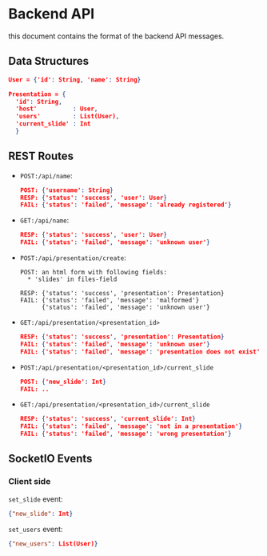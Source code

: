 # Backend API

this document contains the format of the backend API messages.

## Data Structures

```json
User = {'id': String, 'name': String}

Presentation = {
  'id': String, 
  'host'          : User,
  'users'         : List(User),
  'current_slide' : Int
  }
```

## REST Routes

* `POST:/api/name`:
  ```json
  POST: {'username': String}
  RESP: {'status': 'success', 'user': User}
  FAIL: {'status': 'failed', 'message': 'already registered'}
  ```
* `GET:/api/name`:
  ```json
  RESP: {'status': 'success', 'user': User}
  FAIL: {'status': 'failed', 'message': 'unknown user'}
  ```
* `POST:/api/presentation/create`:
  ```
  POST: an html form with following fields:
    * 'slides' in files-field

  RESP: {'status': 'success', 'presentation': Presentation}
  FAIL: {'status': 'failed', 'message': 'malformed'}
        {'status': 'failed', 'message': 'unknown user'}
  ```
* `GET:/api/presentation/<presentation_id>`
  ```json
  RESP: {'status': 'success', 'presentation': Presentation}
  FAIL: {'status': 'failed', 'message': 'unknown user'}
  FAIL: {'status': 'failed', 'message': 'presentation does not exist'}
  ```
* `POST:/api/presentation/<presentation_id>/current_slide`
  ```json
  POST: {'new_slide': Int}
  FAIL: ..
  ```
* `GET:/api/presentation/<presentation_id>/current_slide`
  ```json
  RESP: {'status': 'success', 'current_slide': Int}
  FAIL: {'status': 'failed', 'message': 'not in a presentation'}
  FAIL: {'status': 'failed', 'message': 'wrong presentation'}
  ```

## SocketIO Events
### Client side

`set_slide` event:
```json
{"new_slide": Int}
```

`set_users` event:
```json
{"new_users": List(User)}
```
